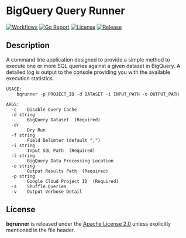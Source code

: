 # BigQuery Query Runner

[![Workflows](https://github.com/wintermi/bqrunner/workflows/Go%20-%20Build/badge.svg)](https://github.com/wintermi/bqrunner/actions)
[![Go Report](https://goreportcard.com/badge/github.com/wintermi/bqrunner)](https://goreportcard.com/report/github.com/wintermi/bqrunner)
[![License](https://img.shields.io/github/license/wintermi/bqrunner.svg)](https://github.com/wintermi/bqrunner/blob/main/LICENSE)
[![Release](https://img.shields.io/github/v/release/wintermi/bqrunner?include_prereleases)](https://github.com/wintermi/bqrunner/releases)


## Description

A command line application designed to provide a simple method to execute one or more SQL queries against a given dataset in BigQuery.  A detailed log is output to the console providing you with the available execution statistics.

```
USAGE:
    bqrunner -p PROJECT_ID -d DATASET -i INPUT_PATH -o OUTPUT_PATH

ARGS:
  -c	Disable Query Cache
  -d string
    	BigQuery Dataset  (Required)
  -dr
    	Dry Run
  -f string
    	Field Delimter (default ",")
  -i string
    	Input SQL Path  (Required)
  -l string
    	BigQuery Data Processing Location
  -o string
    	Output Results Path  (Required)
  -p string
    	Google Cloud Project ID  (Required)
  -s	Shuffle Queries
  -v	Output Verbose Detail
```


## License

**bqrunner** is released under the [Apache License 2.0](https://github.com/wintermi/bqrunner/blob/main/LICENSE) unless explicitly mentioned in the file header.
